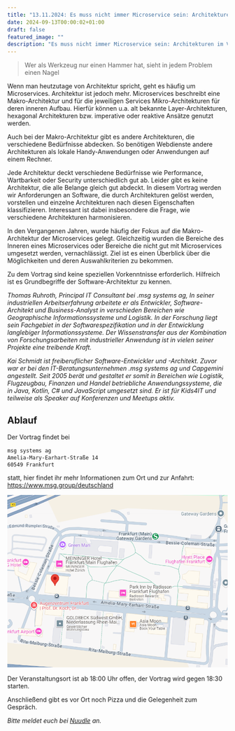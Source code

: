 ```yaml
---
title: "13.11.2024: Es muss nicht immer Microservice sein: Architekturen im Vergleich"
date: 2024-09-13T00:00:02+01:00
draft: false
featured_image: ""
description: "Es muss nicht immer Microservice sein: Architekturen im Vergleich"
---
```


> Wer als Werkzeug nur einen Hammer hat, sieht in jedem Problem einen Nagel

Wenn man heutzutage von Architektur spricht, geht es häufig um Microservices. Architektur ist jedoch mehr. Microservices beschreibt eine Makro-Architektur und für die jeweiligen Services Mikro-Architekturen für deren inneren Aufbau. Hierfür können u.a. alt bekannte Layer-Architekturen, hexagonal Architekturen bzw. imperative oder reaktive Ansätze genutzt werden.

Auch bei der Makro-Architektur gibt es andere Architekturen, die verschiedene Bedürfnisse abdecken. So benötigen Webdienste andere Architekturen als lokale Handy-Anwendungen oder Anwendungen auf einem Rechner.

Jede Architektur deckt verschiedene Bedürfnisse wie Performance, Wartbarkeit oder Security unterschiedlich gut ab. Leider gibt es keine Architektur, die alle Belange gleich gut abdeckt. In diesem Vortrag werden wir Anforderungen an Software, die durch Architekturen gelöst werden, vorstellen und einzelne Architekturen nach diesen Eigenschaften klassifizieren. Interessant ist dabei insbesondere die Frage, wie verschiedene Architekturen harmonisieren.

In den Vergangenen Jahren, wurde häufig der Fokus auf die Makro-Architektur der Microservices gelegt. Gleichzeitig wurden die Bereiche des Inneren eines Microservices oder Bereiche die nicht gut mit Microservices umgesetzt werden, vernachlässigt. Ziel ist es einen Überblick über die Möglichkeiten und deren Auswahlkriterien zu bekommen.

Zu dem Vortrag sind keine speziellen Vorkenntnisse erforderlich. Hilfreich ist es Grundbegriffe der Software-Architektur zu kennen.

_Thomas Ruhroth, Principal IT Consultant bei .msg systems ag, In seiner industriellen Arbeitserfahrung arbeitete er als Entwickler, Software-Architekt und Business-Analyst in verschieden Bereichen wie Geographische Informationssysteme und Logistik. In der Forschung liegt sein Fachgebiet in der Softwarespezifikation und in der Entwicklung langlebiger Informationssysteme. Der Wissenstransfer aus der Kombination von Forschungsarbeiten mit industrieller Anwendung ist in vielen seiner Projekte eine treibende Kraft._

_Kai Schmidt ist freiberuflicher Software-Entwickler und -Architekt. Zuvor war er bei den IT-Beratungsunternehmen .msg systems ag und Capgemini angestellt. Seit 2005 berät und gestaltet er somit in Bereichen wie Logistik, Flugzeugbau, Finanzen und Handel betriebliche Anwendungssysteme, die in Java, Kotlin, C# und JavaScript umgesetzt sind. Er ist für Kids4IT und teilweise als Speaker auf Konferenzen und Meetups aktiv._

## Ablauf 

Der Vortrag findet bei

```
msg systems ag
Amelia-Mary-Earhart-Straße 14
60549 Frankfurt
```

statt, hier findet ihr mehr Informationen zum Ort und zur Anfahrt:
https://www.msg.group/deutschland

![Lage&Anfahrt](/static/res/anfahrt_msg.png)

Der Veranstaltungsort ist ab 18:00 Uhr offen, der Vortrag wird gegen 18:30 starten.

Anschließend gibt es vor Ort noch Pizza und die Gelegenheit zum Gespräch.

_Bitte meldet euch bei [Nuudle](https://nuudel.digitalcourage.de/8JZBdGoKFWEDOpFU) an._